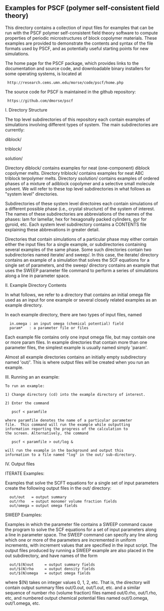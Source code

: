 
Examples for PSCF (polymer self-consistent field theory) 
--------------------------------------------------------

This directory contains a collection of input files for examples 
that can be run with the PSCF polymer self-consistent field theory 
software to compute properties of periodic microstructures of 
block copolymer materials. These examples are provided to
demonstrate the contents and syntax of the file formats used 
by PSCF, and as potentially useful starting points for new 
simulations.

The home page for the PSCF package, which provides links to 
the documentation and source code, and downloadable binary 
installers for some operating systems, is located at 

     http://research.cems.umn.edu/morse/code/pscf/home.php

The source code for PSCF is maintained in the github repository:

     https://github.com/dmorse/pscf
 
I. Directory Structure

The top level subdirectories of this repository each contain 
examples of simulations involving different types of system. 
The main subdirectories are currently:

   diblock/

   triblock/

   solution/

Directory diblock/ contains examples for neat (one-component) 
diblock copolymer melts.  Directory triblock/ contains examples 
for neat ABC triblock terpolymer melts.  Directory ssolution/ 
contains examples of ordered phases of a mixture of  adiblock
copolymer and a selective small molecule solvent. We will refer 
to these top level subdirectories in what follows as "system 
level" directories. 

Subdirectories of these system level directoires each contain
simulations of a different possible phase (i.e., crystal structure)
of the system of interest. The names of these subdirectories are 
abbreviations of the names of the phases: lam for lamellar, hex for 
hexagonally packed cylinders, gyr for gyroid, etc. Each system level 
subdirectory contains a CONTENTS file explaining these abbrevations 
in greater detail. 

Directories that contain simulations of a particular phase may 
either contain either the input files for a single example, or 
subdirectories containing several examples of the same phase. 
Some such directories contain two subdirectories named iterate/ 
and sweep/. In this case, the iterate/ directory contains an 
example of a simulation that solves the SCF equations for a 
single set of parameters, and the sweep/ directory contains an 
example that uses the SWEEP parameter file command to perform
a series of simulations along a line in parameter space.

II. Example Directory Contents

   In what follows, we refer to a directory that contains an
   initial omega file used as an input for one example or 
   several closely related examples as an example directory.

   In each example directory, there are two types of input files,
   named
   
      in.omega : an input omega (chemical potential) field
      param*   : a parameter file or files

   Each example file contains only one input omega file, but 
   may contain one or more param files. In example directories
   that contain more than one parameter files, the simplest
   example is usually named simply 'param'.
 
   Almost all example directories contains an initially empty 
   subdirectory named 'out/'. This is where output files will 
   be created when you run an example.  
 
III. Running an an example:

    To run an example:

    1) Change directory (cd) into the example directory of interest.

    2) Enter the command

       pscf < paramfile

    where paramfile denotes the name of a particular parameter
    file.  This command will run the example while outputting 
    information reporting the progress of the calculation to 
    the screen. Alternatively, the command

       pscf < paramfile > out/log &

    will run the example in the background and output this 
    information to a file named "log" in the out/ sub-directory.

IV. Output files

   ITERATE Examples:

   Examples that solve the SCFT equations for a single set of 
   input parameters create the following output files in the
   out/ directory:

      out/out   = output summary 
      out/rho   = output monomer volume fraction fields
      out/omega = output omega fields
  
   SWEEP Examples:

   Examples in which the parameter file contains a SWEEP command
   cause the program to solve the SCF equations for a set of input 
   parameters along a line in parameter space. The SWEEP command
   can specify any line along which one or more of the parameters 
   are incremented in uniform increments, with increment values 
   that are specified in the input script.  The output files 
   produced by running a SWEEP example are also placed in the out
   subdirectory, and have names of the form

      out/$(N)out     = output summary fields
      out/$(N)rho     = output density fields
      out/$(N)omega   = output omega fields

   where $(N) takes on integer values 0, 1, 2, etc. That is, the 
   directory will contain output summary files out/0.out, out/1.out, 
   etc.  and a similar sequence of number rho (volume fraction) 
   files named out/0.rho, out/1.rho, etc, and numbered output 
   chemical potential files named out/0.omega, out/1.omega, etc.

